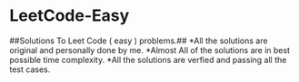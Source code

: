 # LeetCode-Easy
 ##Solutions To Leet Code ( easy ) problems.##
 *All the solutions are original and personally done by me.
 *Almost All of the solutions are in best possible time complexity.
 *All the solutions are verfied and passing all the test cases.
